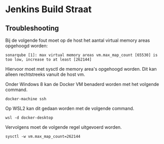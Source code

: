 # Jenkins Build Straat

## Troubleshooting

Bij de volgende fout moet op de host het aantal virtual memory areas opgehoogd worden:
```
sonarqube [1]: max virtual memory areas vm.max_map_count [65530] is too low, increase to at least [262144]
```
Hiervoor moet met sysctl de memory area's opgehoogd worden. Dit kan alleen rechtstreeks vanuit de host vm.

Onder Windows 8 kan de Docker VM benaderd worden met het volgende command.
``` 
docker-machine ssh
```

Op WSL2 kan dit gedaan worden met de volgende command.
``` 
wsl -d docker-desktop
```
Vervolgens moet de volgende regel uitgevoerd worden.

```
sysctl -w vm.max_map_count=262144
```